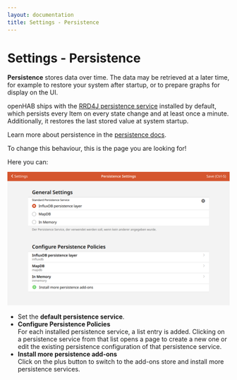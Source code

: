 ```yaml
---
layout: documentation
title: Settings - Persistence
---
```


# Settings - Persistence

<!-- START MAINUI SIDEBAR DOC - DO NOT REMOVE -->
**Persistence** stores data over time.
The data may be retrieved at a later time, for example to restore your system after startup, or to prepare graphs for display on the UI.

openHAB ships with the [RRD4J persistence service](/addons/persistence/rrd4j/) installed by default, which persists every Item on every state change and at least once a minute.
Additionally, it restores the last stored value at system startup.

Learn more about persistence in the [persistence docs]({{base}}/configuration/persistence.html).

To change this behaviour, this is the page you are looking for!

Here you can:

![persistence-settings](../images/persistence-settings.png)

- Set the **default persistence service**.
- **Configure Persistence Policies**<br>
  For each installed persistence service, a list entry is added.
  Clicking on a persistence service from that list opens a page to create a new one or edit the existing persistence configuration of that persistence service.
- **Install more persistence add-ons**<br>
  Click on the <!--F7:green plus_circle_fill --> plus button to switch to the add-ons store and install more persistence services.
<!-- END MAINUI SIDEBAR DOC - DO NOT REMOVE -->
